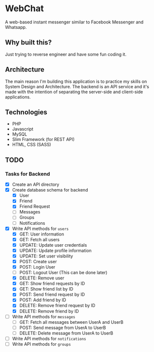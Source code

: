 # WebChat
A web-based instant messenger similar to Facebook Messenger and Whatsapp.

## Why built this?
Just trying to reverse engineer and have some fun coding it.

## Architecture
The main reason I'm building this application is to practice my skills on System Design and Architecture. The backend is an API service and it's made with the intention of separating the server-side and client-side applications.

## Technologies
- PHP
- Javascript
- MySQL
- Slim Framework (for REST API)
- HTML, CSS (SASS)

## TODO

### Tasks for Backend

- [x] Create an API directory
- [x] Create database schema for backend
    - [x] User
    - [x] Friend
    - [x] Friend Request
    - [ ] Messages
    - [ ] Groups
    - [ ] Notifications
- [x] Write API methods for `users`
    - [x] GET: User information
    - [x] GET: Fetch all users
    - [x] UPDATE: Update user credentials
    - [x] UPDATE: Update profile information
    - [x] UPDATE: Set user visibility
    - [x] POST: Create user
    - [x] POST: Login User
    - [ ] POST: Logout User (This can be done later)
    - [x] DELETE: Remove user 
    - [x] GET: Show friend requests by ID
    - [x] GET: Show friend list by ID  
    - [x] POST: Send friend request by ID
    - [x] POST: Add friend by ID
    - [x] DELETE: Remove friend request by ID
    - [x] DELETE: Remove friend by ID
- [ ] Write API methods for `messages`
    - [ ] GET: Fetch all messages between UserA and UserB
    - [ ] POST: Send message from UserA to UserB
    - [ ] DELETE: Delete message from UserA to UserB 
- [ ] Write API methods for `notifications`
- [ ] Write API methods for `groups`